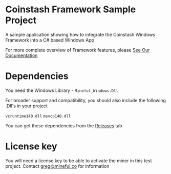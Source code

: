 # Coinstash Framework Sample Project

A sample application showing how to integrate the Coinstash Windows Framework into a C# based Windows App

For more complete overview of Framework features, please [See Our Documentation](https://docs.mineful.co/docs/windows)

# Dependencies

You need the Windows Library - `Mineful_Windows.Dll`

For broader support and compatibility, you should also include the following .Dll's in your project

`vcruntime140.dll`
`msvcp140.dll`

You can get these dependencies from the [Releases](https://github.com/minefulhq/Coinstash-Framework-Example-Windows/releases) tab

# License key

You will need a license key to be able to activate the miner in this test project. Contact greg@mineful.co for information

